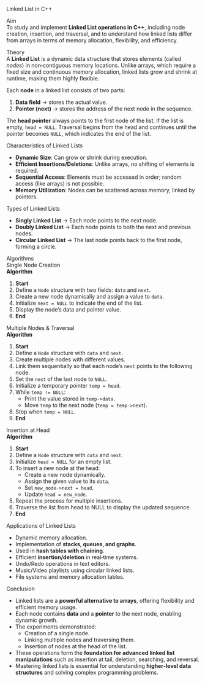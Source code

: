 Linked List in C++

Aim  
To study and implement **Linked List operations in C++**, including node creation, insertion, and traversal, and to understand how linked lists differ from arrays in terms of memory allocation, flexibility, and efficiency.

Theory  
A **Linked List** is a dynamic data structure that stores elements (called *nodes*) in non‑contiguous memory locations. Unlike arrays, which require a fixed size and continuous memory allocation, linked lists grow and shrink at runtime, making them highly flexible.  

Each **node** in a linked list consists of two parts:  
1. **Data field** → stores the actual value.  
2. **Pointer (next)** → stores the address of the next node in the sequence.  

The **head pointer** always points to the first node of the list. If the list is empty, `head = NULL`. Traversal begins from the head and continues until the pointer becomes `NULL`, which indicates the end of the list.  

Characteristics of Linked Lists  
- **Dynamic Size**: Can grow or shrink during execution.  
- **Efficient Insertions/Deletions**: Unlike arrays, no shifting of elements is required.  
- **Sequential Access**: Elements must be accessed in order; random access (like arrays) is not possible.  
- **Memory Utilization**: Nodes can be scattered across memory, linked by pointers.  

Types of Linked Lists  
- **Singly Linked List** → Each node points to the next node.  
- **Doubly Linked List** → Each node points to both the next and previous nodes.  
- **Circular Linked List** → The last node points back to the first node, forming a circle.  

Algorithms  
Single Node Creation  
**Algorithm**  
1. **Start**  
2. Define a `Node` structure with two fields: `data` and `next`.  
3. Create a new node dynamically and assign a value to `data`.  
4. Initialize `next = NULL` to indicate the end of the list.  
5. Display the node’s data and pointer value.  
6. **End**  

Multiple Nodes & Traversal  
**Algorithm**  
1. **Start**  
2. Define a `Node` structure with `data` and `next`.  
3. Create multiple nodes with different values.  
4. Link them sequentially so that each node’s `next` points to the following node.  
5. Set the `next` of the last node to `NULL`.  
6. Initialize a temporary pointer `temp = head`.  
7. While `temp != NULL`:  
   - Print the value stored in `temp->data`.  
   - Move `temp` to the next node (`temp = temp->next`).  
8. Stop when `temp = NULL`.  
9. **End**  

Insertion at Head  
**Algorithm**  
1. **Start**  
2. Define a `Node` structure with `data` and `next`.  
3. Initialize `head = NULL` for an empty list.  
4. To insert a new node at the head:  
   - Create a new node dynamically.  
   - Assign the given value to its `data`.  
   - Set `new_node->next = head`.  
   - Update `head = new_node`.  
5. Repeat the process for multiple insertions.  
6. Traverse the list from head to NULL to display the updated sequence.  
7. **End**  

Applications of Linked Lists  
- Dynamic memory allocation.  
- Implementation of **stacks, queues, and graphs**.  
- Used in **hash tables with chaining**.  
- Efficient **insertion/deletion** in real‑time systems.  
- Undo/Redo operations in text editors.  
- Music/Video playlists using circular linked lists.  
- File systems and memory allocation tables.  

Conclusion  
- Linked lists are a **powerful alternative to arrays**, offering flexibility and efficient memory usage.  
- Each node contains **data** and a **pointer** to the next node, enabling dynamic growth.  
- The experiments demonstrated:  
  - Creation of a single node.  
  - Linking multiple nodes and traversing them.  
  - Insertion of nodes at the head of the list.  
- These operations form the **foundation for advanced linked list manipulations** such as insertion at tail, deletion, searching, and reversal.  
- Mastering linked lists is essential for understanding **higher‑level data structures** and solving complex programming problems.
